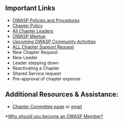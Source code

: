 ## Important Links
* [OWASP Policies and Procedures](https://owasp.org/www-policy/)
* [Chapter Policy](https://owasp.org/www-policy/)
* [All Chapter Leaders](/chapters/leaders/)
* [OWASP Meetup](https://owasp.meetup.com)
* [Upcoming OWASP Community Activities](/chapters/events/)
* [ALL Chapter Support Request](https://owasporg.atlassian.net/servicedesk/customer/portal/8) 
*   New Chapter Request
*   New Leader
*   Leader stepping down
*   Reactivating a Chapter
*   Shared Service request
*   Pre-approval of chapter expense
## Additional Resources & Assistance:
* [Chapter Committee page](https://owasp.org/www-committee-chapter/) or [email](mailto:chapter-committee@owasp.org)

*[Why should you become an OWASP Member?](https://youtu.be/RrUQYkzdaos)
